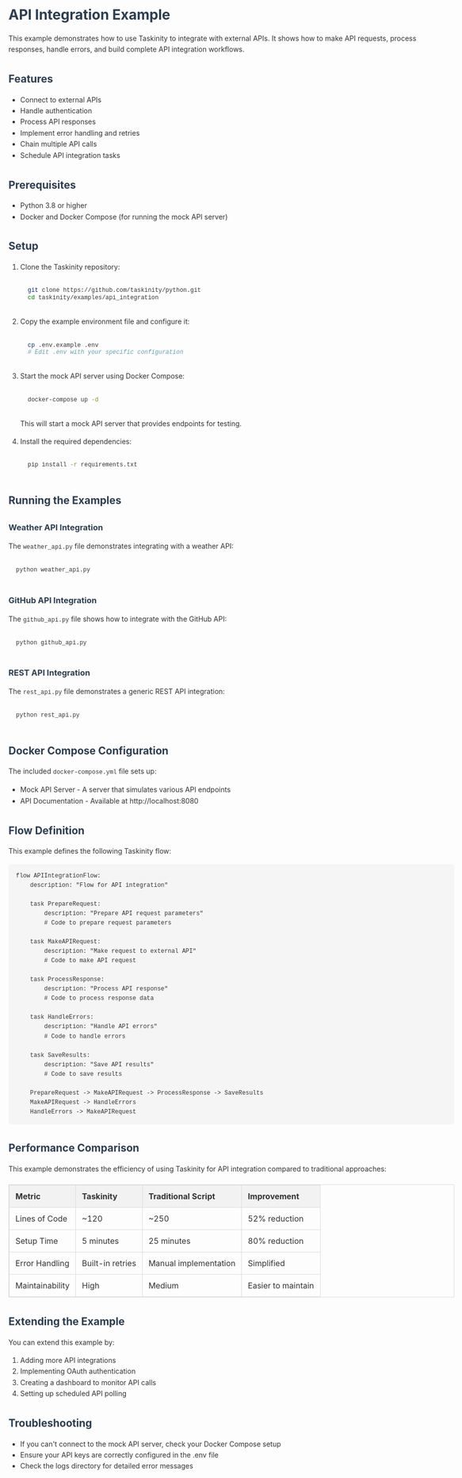 # API Integration Example

This example demonstrates how to use Taskinity to integrate with external APIs. It shows how to make API requests, process responses, handle errors, and build complete API integration workflows.

## Features

- Connect to external APIs
- Handle authentication
- Process API responses
- Implement error handling and retries
- Chain multiple API calls
- Schedule API integration tasks

## Prerequisites

- Python 3.8 or higher
- Docker and Docker Compose (for running the mock API server)

## Setup

1. Clone the Taskinity repository:
   ```bash
   git clone https://github.com/taskinity/python.git
   cd taskinity/examples/api_integration
   ```

2. Copy the example environment file and configure it:
   ```bash
   cp .env.example .env
   # Edit .env with your specific configuration
   ```

3. Start the mock API server using Docker Compose:
   ```bash
   docker-compose up -d
   ```
   This will start a mock API server that provides endpoints for testing.

4. Install the required dependencies:
   ```bash
   pip install -r requirements.txt
   ```

## Running the Examples

### Weather API Integration

The `weather_api.py` file demonstrates integrating with a weather API:

```bash
python weather_api.py
```

### GitHub API Integration

The `github_api.py` file shows how to integrate with the GitHub API:

```bash
python github_api.py
```

### REST API Integration

The `rest_api.py` file demonstrates a generic REST API integration:

```bash
python rest_api.py
```

## Docker Compose Configuration

The included `docker-compose.yml` file sets up:

- Mock API Server - A server that simulates various API endpoints
- API Documentation - Available at http://localhost:8080

## Flow Definition

This example defines the following Taskinity flow:

```
flow APIIntegrationFlow:
    description: "Flow for API integration"
    
    task PrepareRequest:
        description: "Prepare API request parameters"
        # Code to prepare request parameters
    
    task MakeAPIRequest:
        description: "Make request to external API"
        # Code to make API request
    
    task ProcessResponse:
        description: "Process API response"
        # Code to process response data
    
    task HandleErrors:
        description: "Handle API errors"
        # Code to handle errors
    
    task SaveResults:
        description: "Save API results"
        # Code to save results
    
    PrepareRequest -> MakeAPIRequest -> ProcessResponse -> SaveResults
    MakeAPIRequest -> HandleErrors
    HandleErrors -> MakeAPIRequest
```

## Performance Comparison

This example demonstrates the efficiency of using Taskinity for API integration compared to traditional approaches:

| Metric | Taskinity | Traditional Script | Improvement |
|--------|-----------|-------------------|-------------|
| Lines of Code | ~120 | ~250 | 52% reduction |
| Setup Time | 5 minutes | 25 minutes | 80% reduction |
| Error Handling | Built-in retries | Manual implementation | Simplified |
| Maintainability | High | Medium | Easier to maintain |

## Extending the Example

You can extend this example by:

1. Adding more API integrations
2. Implementing OAuth authentication
3. Creating a dashboard to monitor API calls
4. Setting up scheduled API polling

## Troubleshooting

- If you can't connect to the mock API server, check your Docker Compose setup
- Ensure your API keys are correctly configured in the .env file
- Check the logs directory for detailed error messages

<!-- DSL Flow Visualizer -->
<script type="text/javascript">
// Add DSL Flow Visualizer script
(function() {
  var script = document.createElement('script');
  script.src = '/hubmail/dsl/static/js/dsl-flow-visualizer.js';
  script.async = true;
  script.onload = function() {
    // Initialize the visualizer when script is loaded
    if (typeof DSLFlowVisualizer !== 'undefined') {
      new DSLFlowVisualizer();
    }
  };
  document.head.appendChild(script);
  
  // Add CSS styles
  var style = document.createElement('style');
  style.textContent = `
    .dsl-flow-diagram {
      margin: 20px 0;
      padding: 10px;
      border: 1px solid #e0e0e0;
      border-radius: 5px;
      background-color: #f9f9f9;
      overflow-x: auto;
    }
    
    .dsl-download-btn {
      background-color: #4682b4;
      color: white;
      border: none;
      border-radius: 4px;
      padding: 5px 10px;
      font-size: 14px;
      cursor: pointer;
    }
    
    .dsl-download-btn:hover {
      background-color: #36648b;
    }
  `;
  document.head.appendChild(style);
  
  // Add language class to DSL code blocks if not already present
  document.addEventListener('DOMContentLoaded', function() {
    document.querySelectorAll('pre code').forEach(function(codeBlock) {
      var content = codeBlock.textContent.trim();
      if (content.startsWith('flow ') && !codeBlock.classList.contains('language-dsl')) {
        codeBlock.classList.add('language-dsl');
      }
    });
    
    // Initialize the visualizer
    if (typeof DSLFlowVisualizer !== 'undefined') {
      new DSLFlowVisualizer();
    }
  });
})();
</script>


<!-- Markdown Enhancements -->

<!-- Taskinity Markdown Enhancements -->
<!-- Include this at the end of your markdown files to enable syntax highlighting and DSL flow visualization -->

<!-- Prism.js for syntax highlighting -->
<link rel="stylesheet" href="https://cdnjs.cloudflare.com/ajax/libs/prism/1.29.0/themes/prism.min.css">
<link rel="stylesheet" href="https://cdnjs.cloudflare.com/ajax/libs/prism/1.29.0/plugins/line-numbers/prism-line-numbers.min.css">
<script src="https://cdnjs.cloudflare.com/ajax/libs/prism/1.29.0/prism.min.js"></script>
<script src="https://cdnjs.cloudflare.com/ajax/libs/prism/1.29.0/plugins/line-numbers/prism-line-numbers.min.js"></script>

<!-- Load common language components -->
<script src="https://cdnjs.cloudflare.com/ajax/libs/prism/1.29.0/components/prism-python.min.js"></script>
<script src="https://cdnjs.cloudflare.com/ajax/libs/prism/1.29.0/components/prism-bash.min.js"></script>
<script src="https://cdnjs.cloudflare.com/ajax/libs/prism/1.29.0/components/prism-javascript.min.js"></script>
<script src="https://cdnjs.cloudflare.com/ajax/libs/prism/1.29.0/components/prism-yaml.min.js"></script>
<script src="https://cdnjs.cloudflare.com/ajax/libs/prism/1.29.0/components/prism-json.min.js"></script>
<script src="https://cdnjs.cloudflare.com/ajax/libs/prism/1.29.0/components/prism-markdown.min.js"></script>

<!-- Taskinity custom scripts -->
<script src="../../static/js/dsl-flow-visualizer.js"></script>
<script src="../../static/js/markdown-syntax-highlighter.js"></script>

<script>
  // Initialize both scripts when the page loads
  document.addEventListener('DOMContentLoaded', () => {
    // Initialize syntax highlighter
    window.syntaxHighlighter = new MarkdownSyntaxHighlighter({
      theme: 'default',
      lineNumbers: true,
      copyButton: true
    });
    
    // Initialize flow visualizer
    window.flowVisualizer = new DSLFlowVisualizer({
      codeBlockSelector: 'pre code.language-dsl, pre code.language-flow'
    });
  });
</script>

<!-- Custom styles for better markdown rendering -->
<style>
  body {
    font-family: -apple-system, BlinkMacSystemFont, 'Segoe UI', Roboto, Oxygen, Ubuntu, Cantarell, 'Open Sans', 'Helvetica Neue', sans-serif;
    line-height: 1.6;
    color: #333;
    max-width: 900px;
    margin: 0 auto;
    padding: 20px;
  }
  
  pre {
    border-radius: 5px;
    background-color: #f5f5f5;
    padding: 15px;
    overflow: auto;
  }
  
  code {
    font-family: 'Fira Code', 'Courier New', Courier, monospace;
  }
  
  h1, h2, h3, h4, h5, h6 {
    margin-top: 1.5em;
    margin-bottom: 0.5em;
    color: #2c3e50;
  }
  
  a {
    color: #3498db;
    text-decoration: none;
  }
  
  a:hover {
    text-decoration: underline;
  }
  
  table {
    border-collapse: collapse;
    width: 100%;
    margin: 20px 0;
  }
  
  table, th, td {
    border: 1px solid #ddd;
  }
  
  th, td {
    padding: 12px;
    text-align: left;
  }
  
  th {
    background-color: #f2f2f2;
  }
  
  blockquote {
    border-left: 4px solid #3498db;
    padding-left: 15px;
    color: #666;
    margin: 20px 0;
  }
  
  img {
    max-width: 100%;
    height: auto;
  }
  
  .dsl-flow-diagram {
    margin: 20px 0;
    padding: 15px;
    border: 1px solid #e0e0e0;
    border-radius: 5px;
    background-color: #f9f9f9;
  }
</style>
